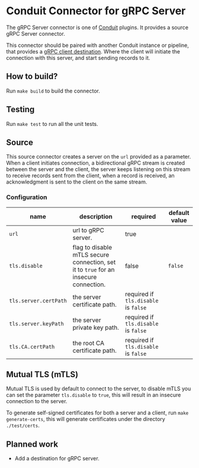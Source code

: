 # Conduit Connector for gRPC Server
The gRPC Server connector is one of [Conduit](https://conduit.io) plugins. It provides a source gRPC Server connector.

This connector should be paired with another Conduit instance or pipeline, that provides a
[gRPC client destination](https://github.com/conduitio-labs/conduit-connector-grpc-client). Where the client will initiate
the connection with this server, and start sending records to it.

## How to build?
Run `make build` to build the connector.

## Testing
Run `make test` to run all the unit tests.

## Source
This source connector creates a server on the `url` provided as a parameter. When a client initiates connection, a
bidirectional gRPC stream is created between the server and the client, the server keeps listening on this stream to
receive records sent from the client, when a record is received, an acknowledgment is sent to the client on the same
stream.

### Configuration

| name                   | description                                                                          | required                             | default value |
|------------------------|--------------------------------------------------------------------------------------|--------------------------------------|---------------|
| `url`                  | url to gRPC server.                                                                  | true                                 |               |
| `tls.disable`          | flag to disable mTLS secure connection, set it to `true` for an insecure connection. | false                                | `false`       |
| `tls.server.certPath`  | the server certificate path.                                                         | required if `tls.disable` is `false` |               |
| `tls.server.keyPath`   | the server private key path.                                                         | required if `tls.disable` is `false` |               |
| `tls.CA.certPath`      | the root CA certificate path.                                                        | required if `tls.disable` is `false` |               |

## Mutual TLS (mTLS)
Mutual TLS is used by default to connect to the server, to disable mTLS you can set the parameter `tls.disable`
to `true`, this will result in an insecure connection to the server.

To generate self-signed certificates for both a server and a client, run `make generate-certs`, this will generate certificates
under the directory `./test/certs`.

## Planned work
- Add a destination for gRPC server. 